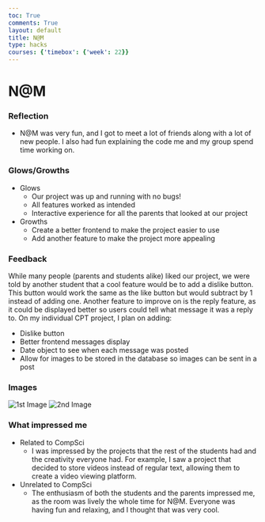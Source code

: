 ```yaml
---
toc: True
comments: True
layout: default
title: N@M
type: hacks
courses: {'timebox': {'week': 22}}
---
```

# N@M

### Reflection
- N@M was very fun, and I got to meet a lot of friends along with a lot of new people. I also had fun explaining the code me and my group spend time working on.

### Glows/Growths
- Glows
  - Our project was up and running with no bugs!
  - All features worked as intended
  - Interactive experience for all the parents that looked at our project
- Growths
  - Create a better frontend to make the project easier to use
  - Add another feature to make the project more appealing

### Feedback
While many people (parents and students alike) liked our project, we were told by another student that a cool feature would be to add a dislike button. This button would work the same as the like button but would subtract by 1 instead of adding one. Another feature to improve on is the reply feature, as it could be displayed better so users could tell what message it was a reply to. On my individual CPT project, I plan on adding:
- Dislike button
- Better frontend messages display
- Date object to see when each message was posted
- Allow for images to be stored in the database so images can be sent in a post

### Images
![1st Image](/student/images/IMG_6697.jpg)
![2nd Image](/student/images/IMG_6698.jpg)

### What impressed me
- Related to CompSci
  - I was impressed by the projects that the rest of the students had and the creativity everyone had. For example, I saw a project that decided to store videos instead of regular text, allowing them to create a video viewing platform.
- Unrelated to CompSci
  - The enthusiasm of both the students and the parents impressed me, as the room was lively the whole time for N@M. Everyone was having fun and relaxing, and I thought that was very cool.